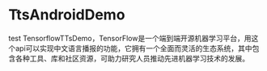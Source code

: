 # TtsAndroidDemo
test
TensorflowTTsDemo，TensorFlow是一个端到端开源机器学习平台，用这个api可以实现中文语言播报的功能，它拥有一个全面而灵活的生态系统，其中包含各种工具、库和社区资源，可助力研究人员推动先进机器学习技术的发展。